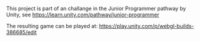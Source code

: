 This project is part of an challange in the Junior Programmer pathway by Unity, see https://learn.unity.com/pathway/junior-programmer

The resulting game can be played at: https://play.unity.com/p/webgl-builds-386685/edit
